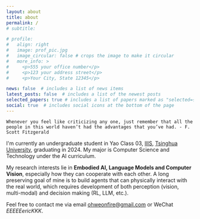```yaml
---
layout: about
title: about
permalink: /
# subtitle: 

# profile:
#   align: right
#   image: prof_pic.jpg
#   image_circular: false # crops the image to make it circular
#   more_info: >
#     <p>555 your office number</p>
#     <p>123 your address street</p>
#     <p>Your City, State 12345</p>

news: false  # includes a list of news items
latest_posts: false  # includes a list of the newest posts
selected_papers: true # includes a list of papers marked as "selected={true}"
social: true  # includes social icons at the bottom of the page
---
```


`Whenever you feel like criticizing any one, just remember that all the people in this world haven’t had the advantages that you’ve had. - F. Scott Fitzgerald`

I'm currently an undergraduate student in Yao Class 03, [IIIS](https://iiis.tsinghua.edu.cn/en/), [Tsinghua University](https://www.tsinghua.edu.cn/en/), graduating in 2024. My major is Computer Science and Technology under the AI curriculum.

My research interests lie in **Embodied AI, Language Models and Computer Vision**, especially how they can cooperate with each other. A long preserving goal of mine is to build agents that can physically interact with the real world, which requires development of both perception (vision, multi-modal) and decision making (RL, LLM, etc.).

Feel free to contact me via email [ohweonfire@gmail.com](mailto:ohweonfire@gmail.com) or WeChat *EEEEEericKKK*.